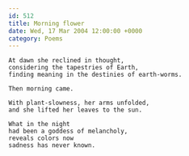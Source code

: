 ```yaml
---
id: 512
title: Morning flower
date: Wed, 17 Mar 2004 12:00:00 +0000
category: Poems
---
```


    At dawn she reclined in thought,  
    considering the tapestries of Earth,  
    finding meaning in the destinies of earth-worms.

    Then morning came.

    With plant-slowness, her arms unfolded,  
    and she lifted her leaves to the sun.

    What in the night  
    had been a goddess of melancholy,  
    reveals colors now  
    sadness has never known.


